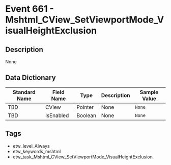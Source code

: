 # Event 661 - Mshtml_CView_SetViewportMode_VisualHeightExclusion

## Description
None

## Data Dictionary
|Standard Name|Field Name|Type|Description|Sample Value|
|---|---|---|---|---|
|TBD|CView|Pointer|None|`None`|
|TBD|IsEnabled|Boolean|None|`None`|

## Tags
* etw_level_Always
* etw_keywords_mshtml
* etw_task_Mshtml_CView_SetViewportMode_VisualHeightExclusion